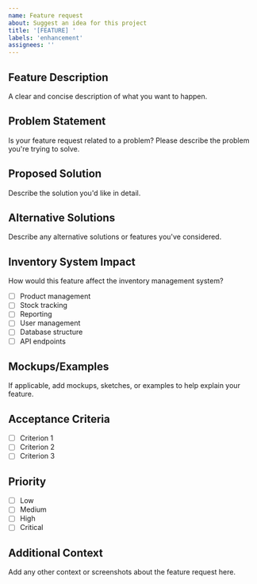 ```yaml
---
name: Feature request
about: Suggest an idea for this project
title: '[FEATURE] '
labels: 'enhancement'
assignees: ''
---
```


## Feature Description
A clear and concise description of what you want to happen.

## Problem Statement
Is your feature request related to a problem? Please describe the problem you're trying to solve.

## Proposed Solution
Describe the solution you'd like in detail.

## Alternative Solutions
Describe any alternative solutions or features you've considered.

## Inventory System Impact
How would this feature affect the inventory management system?
- [ ] Product management
- [ ] Stock tracking
- [ ] Reporting
- [ ] User management
- [ ] Database structure
- [ ] API endpoints

## Mockups/Examples
If applicable, add mockups, sketches, or examples to help explain your feature.

## Acceptance Criteria
- [ ] Criterion 1
- [ ] Criterion 2
- [ ] Criterion 3

## Priority
- [ ] Low
- [ ] Medium
- [ ] High
- [ ] Critical

## Additional Context
Add any other context or screenshots about the feature request here.
